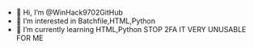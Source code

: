 - 👋 Hi, I’m @WinHack9702GitHub
- 👀 I’m interested in Batchfile,HTML,Python
- 🌱 I’m currently learning HTML,Python
STOP 2FA
IT VERY UNUSABLE FOR ME
